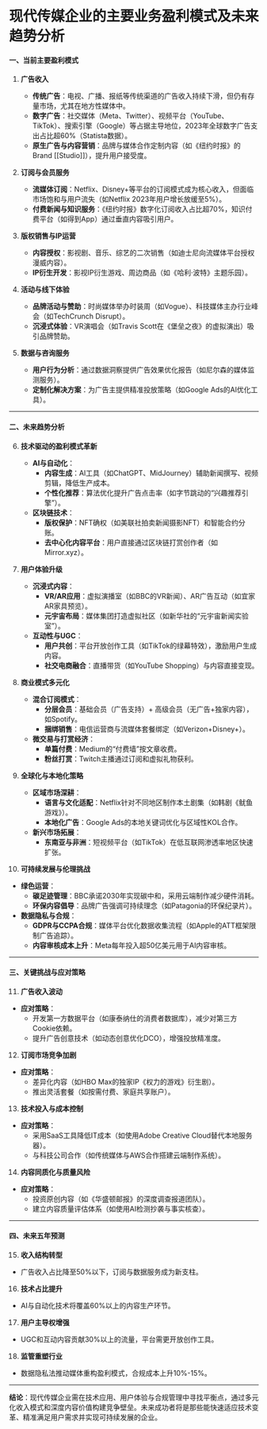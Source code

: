 

# **现代传媒企业的主要业务盈利模式及未来趋势分析**

#### **一、当前主要盈利模式**
1. **广告收入**
   - **传统广告**：电视、广播、报纸等传统渠道的广告收入持续下滑，但仍有存量市场，尤其在地方性媒体中。
   - **数字广告**：社交媒体（Meta、Twitter）、视频平台（YouTube、TikTok）、搜索引擎（Google）等占据主导地位，2023年全球数字广告支出占比超60%（Statista数据）。
   - **原生广告与内容营销**：品牌与媒体合作定制内容（如《纽约时报》的Brand [[Studio]]），提升用户接受度。

2. **订阅与会员服务**
   - **流媒体订阅**：Netflix、Disney+等平台的订阅模式成为核心收入，但面临市场饱和与用户流失（如Netflix 2023年用户增长放缓至5%）。
   - **付费新闻与知识服务**：《纽约时报》数字化订阅收入占比超70%，知识付费平台（如得到App）通过垂直内容吸引用户。

3. **版权销售与IP运营**
   - **内容授权**：影视剧、音乐、综艺的二次销售（如迪士尼向流媒体平台授权漫威内容）。
   - **IP衍生开发**：影视IP衍生游戏、周边商品（如《哈利·波特》主题乐园）。

4. **活动与线下体验**
   - **品牌活动与赞助**：时尚媒体举办时装周（如Vogue）、科技媒体主办行业峰会（如TechCrunch Disrupt）。
   - **沉浸式体验**：VR演唱会（如Travis Scott在《堡垒之夜》的虚拟演出）吸引品牌赞助。

5. **数据与咨询服务**
   - **用户行为分析**：通过数据洞察提供广告效果优化报告（如尼尔森的媒体监测服务）。
   - **定制化解决方案**：为广告主提供精准投放策略（如Google Ads的AI优化工具）。

---

#### **二、未来趋势分析**
6. **技术驱动的盈利模式革新**
   - **AI与自动化**：
     - **内容生成**：AI工具（如ChatGPT、MidJourney）辅助新闻撰写、视频剪辑，降低生产成本。
     - **个性化推荐**：算法优化提升广告点击率（如字节跳动的“兴趣推荐引擎”）。
   - **区块链技术**：
     - **版权保护**：NFT确权（如美联社拍卖新闻摄影NFT）和智能合约分账。
     - **去中心化内容平台**：用户直接通过区块链打赏创作者（如Mirror.xyz）。

7. **用户体验升级**
   - **沉浸式内容**：
     - **VR/AR应用**：虚拟演播室（如BBC的VR新闻）、AR广告互动（如宜家AR家具预览）。
     - **元宇宙布局**：媒体集团打造虚拟社区（如新华社的“元宇宙新闻实验室”）。
   - **互动性与UGC**：
     - **用户共创**：平台开放创作工具（如TikTok的绿幕特效），激励用户生成内容。
     - **社交电商融合**：直播带货（如YouTube Shopping）与内容直接变现。

8. **商业模式多元化**
   - **混合订阅模式**：
     - **分层会员**：基础会员（广告支持）+ 高级会员（无广告+独家内容），如Spotify。
     - **捆绑销售**：电信运营商与流媒体套餐绑定（如Verizon+Disney+）。
   - **微交易与打赏经济**：
     - **单篇付费**：Medium的“付费墙”按文章收费。
     - **粉丝打赏**：Twitch主播通过订阅和虚拟礼物获利。

9. **全球化与本地化策略**
   - **区域市场深耕**：
     - **语言与文化适配**：Netflix针对不同地区制作本土剧集（如韩剧《鱿鱼游戏》）。
     - **本地化广告**：Google Ads的本地关键词优化与区域性KOL合作。
   - **新兴市场拓展**：
     - **东南亚与非洲**：短视频平台（如TikTok）在低互联网渗透率地区快速扩张。

10. **可持续发展与伦理挑战**
   - **绿色运营**：
     - **碳足迹管理**：BBC承诺2030年实现碳中和，采用云端制作减少硬件消耗。
     - **环保内容倡导**：品牌广告强调可持续理念（如Patagonia的环保纪录片）。
   - **数据隐私与合规**：
     - **GDPR与CCPA合规**：媒体平台优化数据收集流程（如Apple的ATT框架限制广告追踪）。
     - **内容审核成本上升**：Meta每年投入超50亿美元用于AI内容审核。

---

#### **三、关键挑战与应对策略**
11. **广告收入波动**
   - **应对策略**：
     - 开发第一方数据平台（如康泰纳仕的消费者数据库），减少对第三方Cookie依赖。
     - 提升广告创意技术（如动态创意优化DCO），增强投放精准度。

12. **订阅市场竞争加剧**
   - **应对策略**：
     - 差异化内容（如HBO Max的独家IP《权力的游戏》衍生剧）。
     - 推出灵活套餐（如按需付费、家庭共享账户）。

13. **技术投入与成本控制**
   - **应对策略**：
     - 采用SaaS工具降低IT成本（如使用Adobe Creative Cloud替代本地服务器）。
     - 与科技公司合作（如传统媒体与AWS合作搭建云端制作系统）。

14. **内容同质化与质量风险**
   - **应对策略**：
     - 投资原创内容（如《华盛顿邮报》的深度调查报道团队）。
     - 建立内容质量评估体系（如使用AI检测抄袭与事实核查）。

---

#### **四、未来五年预测**
15. **收入结构转型**  
   - 广告收入占比降至50%以下，订阅与数据服务成为新支柱。
16. **技术占比提升**  
   - AI与自动化技术将覆盖60%以上的内容生产环节。
17. **用户主导权增强**  
   - UGC和互动内容贡献30%以上的流量，平台需更开放创作工具。
18. **监管重塑行业**  
   - 数据隐私法推动媒体重构盈利模式，合规成本上升10%-15%。

---

**结论**：现代传媒企业需在技术应用、用户体验与合规管理中寻找平衡点，通过多元化收入模式和深度内容价值构建竞争壁垒。未来成功者将是那些能快速适应技术变革、精准满足用户需求并实现可持续发展的企业。